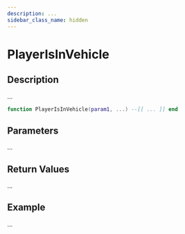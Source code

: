 ```yaml
---
description: ...
sidebar_class_name: hidden
---
```


# PlayerIsInVehicle

## Description

...

```lua
function PlayerIsInVehicle(param1, ...) --[[ ... ]] end
```

## Parameters

...

## Return Values

...

## Example

...

